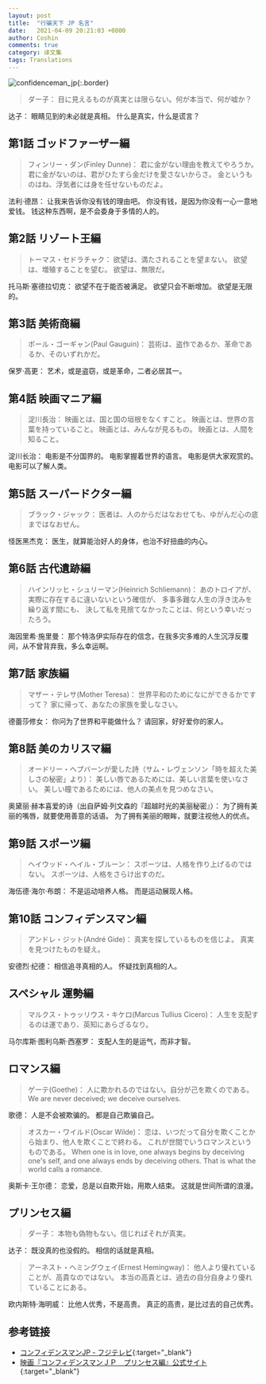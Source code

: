 ```yaml
---
layout: post
title:  "行骗天下 JP 名言"
date:   2021-04-09 20:21:03 +0800
author: Coshin
comments: true
category: 译文集
tags: Translations
---
```

![confidenceman_jp](https://www.fujitv.co.jp/confidenceman_jp/photo/mainvisual.jpg){:.border}

> ダー子：
> 目に見えるものが真実とは限らない。何が本当で、何が嘘か？

达子：
眼睛见到的未必就是真相。
什么是真实，什么是谎言？

## 第1話 ゴッドファーザー編

> フィンリー・ダン(Finley Dunne)：
> 君に金がない理由を教えてやろうか。
> 君に金がないのは、君がひたすら金だけを愛さないからさ。
> 金というものはね、浮気者には身を任せないものだよ。

法利·德昂：
让我来告诉你没有钱的理由吧。
你没有钱，是因为你没有一心一意地爱钱。
钱这种东西啊，是不会委身于多情的人的。

## 第2話 リゾート王編

> トーマス・セドラチャク：
> 欲望は、満たされることを望まない。
> 欲望は、増殖することを望む。
> 欲望は、無限だ。

托马斯·塞德拉切克：
欲望不在于能否被满足。
欲望只会不断增加。
欲望是无限的。

## 第3話 美術商編

> ポール・ゴーギャン(Paul Gauguin)：
> 芸術は、盗作であるか、革命であるか、そのいずれかだ。

保罗·高更：
艺术，或是盗窃，或是革命，二者必居其一。

## 第4話 映画マニア編

> 淀川長治：
> 映画とは、国と国の垣根をなくすこと。
> 映画とは、世界の言葉を持っていること。
> 映画とは、みんなが見るもの。
> 映画とは、人間を知ること。

淀川长治：
电影是不分国界的。
电影掌握着世界的语言。
电影是供大家观赏的。
电影可以了解人类。

## 第5話 スーパードクター編

> ブラック・ジャック：
> 医者は、人のからだはなおせても、ゆがんだ心の底まではなおせん。

怪医黑杰克：
医生，就算能治好人的身体，也治不好扭曲的内心。

## 第6話 古代遺跡編

> ハインリッヒ・シュリーマン(Heinrich Schliemann)：
> あのトロイアが、実際に存在するに違いないという確信が、
> 多事多難な人生の浮き沈みを繰り返す間にも、
> 決して私を見捨てなかったことは、何という幸いだったろう。

海因里希·施里曼：
那个特洛伊实际存在的信念，在我多灾多难的人生沉浮反覆间，从不曾背弃我，多么幸运啊。

## 第7話 家族編

> マザー・テレサ(Mother Teresa)：
> 世界平和のためになにができるかですって？
> 家に帰って、あなたの家族を愛しなさい。

德蕾莎修女：
你问为了世界和平能做什么？
请回家，好好爱你的家人。

## 第8話 美のカリスマ編

> オードリー・ヘプバーンが愛した詩（サム・レヴェンソン「時を超えた美しさの秘密」より）：
> 美しい唇であるためには、美しい言葉を使いなさい。
> 美しい瞳であるためには、他人の美点を見つめなさい。

奥黛丽·赫本喜爱的诗（出自萨姆·列文森的『超越时光的美丽秘密』）：
为了拥有美丽的嘴唇，就要使用善意的话语。
为了拥有美丽的眼眸，就要注视他人的优点。

## 第9話 スポーツ編

> ヘイウッド・ヘイル・ブルーン：
> スポーツは、人格を作り上げるのではない。
> スポーツは、人格をさらけ出すのだ。

海伍德·海尔·布朗：
不是运动培养人格。
而是运动展现人格。

## 第10話 コンフィデンスマン編

> アンドレ・ジット(André Gide)：
> 真実を探しているものを信じよ。
> 真実を見つけたものを疑え。

安德烈·纪德：
相信追寻真相的人。
怀疑找到真相的人。

## スペシャル 運勢編 

> マルクス・トゥッリウス・キケロ(Marcus Tullius Cicero)：
> 人生を支配するのは運であり、英知にあらざるなり。

马尔库斯·图利乌斯·西塞罗：
支配人生的是运气，而非才智。

## ロマンス編

> ゲーテ(Goethe)：
> 人に欺かれるのではない。自分が己を欺くのである。
> We are never deceived; we deceive ourselves.

歌德：
人是不会被欺骗的。
都是自己欺骗自己。

> オスカー・ワイルド(Oscar Wilde)：
> 恋は、いつだって自分を欺くことから始まり、他人を欺くことで終わる。
> これが世間でいうロマンスというものである。
> When one is in love, one always begins by deceiving one's self, and one
> always ends by deceiving others. That is what the world calls a romance.

奥斯卡·王尔德：
恋爱，总是以自欺开始，用欺人结束。
这就是世间所谓的浪漫。

## プリンセス編

> ダー子：
> 本物も偽物もない。信じればそれが真実。

达子：
既没真的也没假的。
相信的话就是真相。

> アーネスト・ヘミングウェイ(Ernest Hemingway)：
> 他人より優れていることが、高貴なのではない。
> 本当の高貴とは、過去の自分自身より優れていることにある。

欧内斯特·海明威：
比他人优秀，不是高贵。
真正的高贵，是比过去的自己优秀。

## 参考链接

* [コンフィデンスマンJP - フジテレビ](https://www.fujitv.co.jp/confidenceman_jp/){:target="_blank"}
* [映画『コンフィデンスマンＪＰ　プリンセス編』公式サイト](https://confidenceman-movie.com){:target="_blank"}
